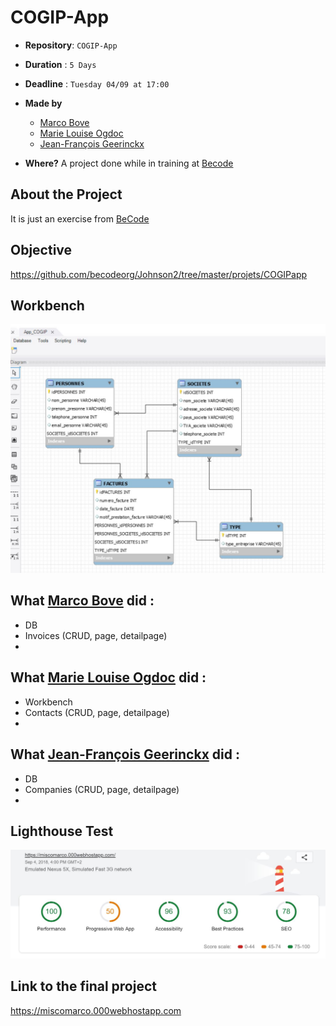 # COGIP-App

- **Repository**: `COGIP-App`

- **Duration** : `5 Days`

- **Deadline** : `Tuesday 04/09 at 17:00`

- **Made by**  
  - [Marco Bove](https://github.com/marcomisco)
  - [Marie Louise Ogdoc](https://github.com/OGlou7)
  - [Jean-François Geerinckx](https://github.com/JFGEER83)


- **Where?**
 A project done while in training at [Becode](https://github.com/becodeorg/)


## About the Project
It is just an exercise from [BeCode](https://github.com/becodeorg/)

## Objective
https://github.com/becodeorg/Johnson2/tree/master/projets/COGIPapp


## Workbench
![Workbench](./assets/img/cogip_app_img.JPG)


## What [Marco Bove](https://github.com/marcomisco) did :

* DB
* Invoices (CRUD, page, detailpage)
*

## What [Marie Louise Ogdoc](https://github.com/OGlou7) did :

* Workbench
* Contacts (CRUD, page, detailpage)
*


## What [Jean-François Geerinckx](https://github.com/JFGEER83) did :

* DB
* Companies (CRUD, page, detailpage)
*


## Lighthouse Test

![Lighthouse](./assets/img/lighthouse.JPG)

## Link to the final project

https://miscomarco.000webhostapp.com
